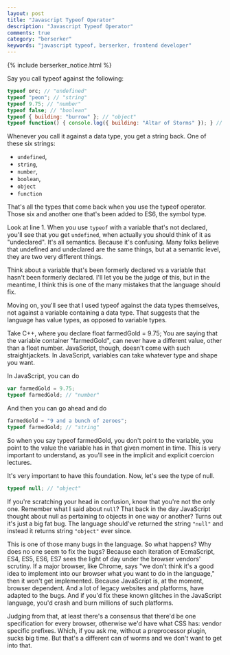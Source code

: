 ```yaml
---
layout: post
title: "Javascript Typeof Operator"
description: "Javascript Typeof Operator"
comments: true
category: "berserker"
keywords: "javascript typeof, berserker, frontend developer"
---
```


{% include berserker_notice.html %}

Say you call typeof against the following:

```javascript
typeof orc; // "undefined"
typeof "peon"; // "string"
typeof 9.75; // "number"
typeof false; // "boolean"
typeof { building: "burrow" }; // "object"
typeof function() { console.log({ building: "Altar of Storms" }); } // "function"
```

Whenever you call it against a data type, you get a string back. One of these six strings:
- ```undefined```,
- ```string```,
- ```number```,
- ```boolean```,
- ```object```
- ```function```

That's all the types that come back when you use the typeof operator. Those six and another one that's been added to ES6, the symbol type.

Look at line 1. When you use ```typeof``` with a variable that's not declared, you'll see that you get ```undefined```, when actually you should think of it as "undeclared". It's all semantics. Because it's confusing. Many folks believe that undefined and undeclared are the same things, but at a semantic level, they are two very different things.

Think about a variable that's been formerly declared vs a variable that hasn't been formerly declared. I'll let you be the judge of this, but in the meantime, I think this is one of the many mistakes that the language should fix.

Moving on, you'll see that I used typeof against the data types themselves, not against a variable containing a data type. That suggests that the language has value types, as opposed to variable types.

Take C++, where you declare float farmedGold = 9.75; You are saying that the variable container "farmedGold", can never have a different value, other than a float number. JavaScript, though, doesn't come with such straightjackets. In JavaScript, variables can take whatever type and shape you want.

In JavaScript, you can do

```javascript
var farmedGold = 9.75;
typeof farmedGold; // "number"
```

And then you can go ahead and do

```javascript
farmedGold = "9 and a bunch of zeroes";
typeof farmedGold; // "string"
```

So when you say typeof farmedGold, you don't point to the variable, you point to the value the variable has in that given moment in time. This is very important to understand, as you'll see in the implicit and explicit coercion lectures.

It's very important to have this foundation. Now, let's see the type of null.

```javascript
typeof null; // "object"
```

If you're scratching your head in confusion, know that you're not the only one. Remember what I said about ```null```? That back in the day JavaScript thought about null as pertaining to objects in one way or another? Turns out it's just a big fat bug. The language should've returned the string ```"null"``` and instead it returns string ```"object"``` ever since.

This is one of those many bugs in the language. So what happens? Why does no one seem to fix the bugs? Because each iteration of EcmaScript, ES4, ES5, ES6, ES7 sees the light of day under the browser vendors' scrutiny. If a major browser, like Chrome, says "we don't think it's a good idea to implement into our browser what you want to do in the language," then it won't get implemented. Because JavaScript is, at the moment, browser dependent. And a lot of legacy websites and platforms, have adapted to the bugs. And if you'd fix these known glitches in the JavaScript language, you'd crash and burn millions of such platforms.

Judging from that, at least there's a consensus that there'd be one specification for every browser, otherwise we'd have what CSS has: vendor specific prefixes. Which, if you ask me, without a preprocessor plugin, sucks big time. But that's a different can of worms and we don't want to get into that.
